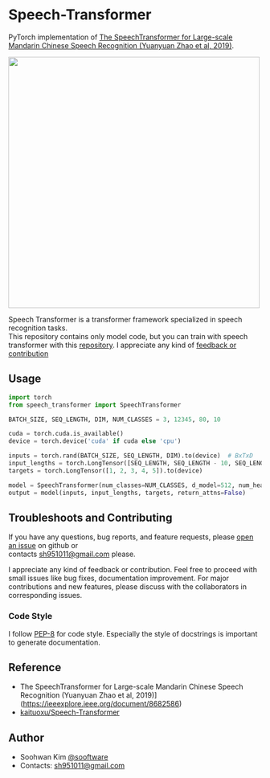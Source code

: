 # Speech-Transformer
  
PyTorch implementation of [The SpeechTransformer for Large-scale Mandarin Chinese Speech Recognition (Yuanyuan Zhao et al, 2019)](https://ieeexplore.ieee.org/document/8682586).
    
<img src="https://user-images.githubusercontent.com/42150335/90434869-17e41400-e109-11ea-9738-9a4a53f884c7.png" width=500>
  
Speech Transformer is a transformer framework specialized in speech recognition tasks.  
This repository contains only model code, but you can train with speech transformer with this [repository](https://github.com/sooftware/KoSpeech).
I appreciate any kind of [feedback or contribution](https://github.com/sooftware/Speech-Transformer/issues)  
    
## Usage
```python
import torch
from speech_transformer import SpeechTransformer

BATCH_SIZE, SEQ_LENGTH, DIM, NUM_CLASSES = 3, 12345, 80, 10

cuda = torch.cuda.is_available()
device = torch.device('cuda' if cuda else 'cpu')

inputs = torch.rand(BATCH_SIZE, SEQ_LENGTH, DIM).to(device)  # BxTxD
input_lengths = torch.LongTensor([SEQ_LENGTH, SEQ_LENGTH - 10, SEQ_LENGTH - 20]).to(device)
targets = torch.LongTensor([1, 2, 3, 4, 5]).to(device)

model = SpeechTransformer(num_classes=NUM_CLASSES, d_model=512, num_heads=8, input_dim=DIM, extractor='vgg')
output = model(inputs, input_lengths, targets, return_attns=False)
```
  
## Troubleshoots and Contributing
If you have any questions, bug reports, and feature requests, please [open an issue](https://github.com/sooftware/Jasper-pytorch/issues) on github or   
contacts sh951011@gmail.com please.
  
I appreciate any kind of feedback or contribution.  Feel free to proceed with small issues like bug fixes, documentation improvement.  For major contributions and new features, please discuss with the collaborators in corresponding issues.  
  
### Code Style
I follow [PEP-8](https://www.python.org/dev/peps/pep-0008/) for code style. Especially the style of docstrings is important to generate documentation.  
  
## Reference
- The SpeechTransformer for Large-scale Mandarin Chinese Speech Recognition (Yuanyuan Zhao et al, 2019)](https://ieeexplore.ieee.org/document/8682586)  
- [kaituoxu/Speech-Transformer](https://github.com/kaituoxu/Speech-Transformer)
  
## Author
  
* Soohwan Kim [@sooftware](https://github.com/sooftware)
* Contacts: sh951011@gmail.com
